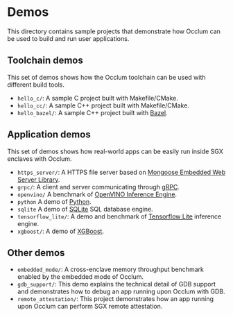 # Demos

This directory contains sample projects that demonstrate how Occlum can be used to build and run user applications.

## Toolchain demos

This set of demos shows how the Occlum toolchain can be used with different build tools.

* `hello_c/`: A sample C project built with Makefile/CMake.
* `hello_cc/`: A sample C++ project built with Makefile/CMake.
* `hello_bazel/`: A sample C++ project built with [Bazel](https://bazel.build).

## Application demos

This set of demos shows how real-world apps can be easily run inside SGX enclaves with Occlum.

* `https_server/`: A HTTPS file server based on [Mongoose Embedded Web Server Library](https://github.com/cesanta/mongoose).
* `grpc/`: A client and server communicating through [gRPC](https://grpc.io/).
* `openvino/` A benchmark of [OpenVINO Inference Engine](https://docs.openvinotoolkit.org/2019_R3/_docs_IE_DG_inference_engine_intro.html).
* `python` A demo of [Python](https://www.python.org).
* `sqlite` A demo of [SQLite](https://www.sqlite.org) SQL database engine.
* `tensorflow_lite/`: A demo and benchmark of [Tensorflow Lite](https://www.tensorflow.org/lite) inference engine.
* `xgboost/`: A demo of [XGBoost](https://xgboost.readthedocs.io/en/latest/).

## Other demos

* `embedded_mode/`: A cross-enclave memory throughput benchmark enabled by the embedded mode of Occlum.
* `gdb_support/`: This demo explains the technical detail of GDB support and demonstrates how to debug an app running upon Occlum with GDB.
* `remote_attestation/`: This project demonstrates how an app running upon Occlum can perform SGX remote attestation.
